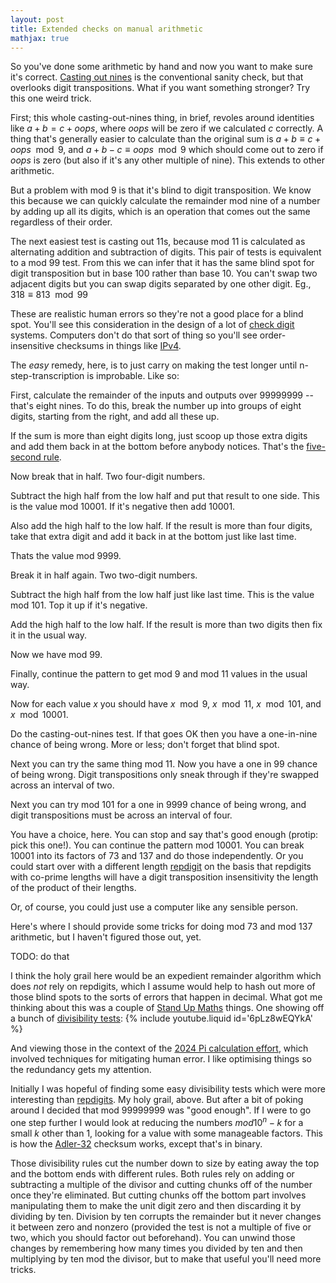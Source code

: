 ```yaml
---
layout: post
title: Extended checks on manual arithmetic
mathjax: true
---
```

So you've done some arithmetic by hand and now you want to make sure
it's correct.  [Casting out nines][] is the conventional sanity check,
but that overlooks digit transpositions.  What if you want something
stronger?  Try this one weird trick.

First; this whole casting-out-nines thing, in brief, revoles around
identities like $a + b = c + oops$, where $oops$ will be zero if we
calculated $c$ correctly.  A thing that's generally easier to calculate
than the original sum is $a + b \equiv c + oops \mod 9$, and $a + b - c
\equiv oops \mod 9$ which should come out to zero if $oops$ is zero (but
also if it's any other multiple of nine).  This extends to other
arithmetic.

But a problem with mod 9 is that it's blind to digit transposition.  We
know this because we can quickly calculate the remainder mod nine of a
number by adding up all its digits, which is an operation that comes out
the same regardless of their order.

The next easiest test is casting out 11s, because mod 11 is calculated
as alternating addition and subtraction of digits.  This pair of tests
is equivalent to a mod 99 test.  From this we can infer that it has the
same blind spot for digit transposition but in base 100 rather than
base 10.  You can't swap two adjacent digits but you can swap digits
separated by one other digit.  Eg., $318 \equiv 813 \mod 99$

These are realistic human errors so they're not a good place for a
blind spot.  You'll see this consideration in the design of a lot of
[check digit][] systems.  Computers don't do that sort of thing so
you'll see order-insensitive checksums in things like [IPv4][internet
checksum].

The _easy_ remedy, here, is to just carry on making the test longer
until n-step-transcription is improbable.  Like so:

First, calculate the remainder of the inputs and outputs over 99999999
-- that's eight nines.  To do this, break the number up into groups of
eight digits, starting from the right, and add all these up.

If the sum is more than eight digits long, just scoop up those extra
digits and add them back in at the bottom before anybody notices.
That's the [five-second rule][].

Now break that in half.  Two four-digit numbers.

Subtract the high half from the low half and put that result to one
side.  This is the value mod 10001.  If it's negative then add 10001.

Also add the high half to the low half.  If the result is more than four
digits, take that extra digit and add it back in at the bottom just like
last time.

Thats the value mod 9999.

Break it in half again.  Two two-digit numbers.

Subtract the high half from the low half just like last time.  This is
the value mod 101.  Top it up if it's negative.

Add the high half to the low half.  If the result is more than two
digits then fix it in the usual way.

Now we have mod 99.

Finally, continue the pattern to get mod 9 and mod 11 values in the
usual way.

Now for each value $x$ you should have $x \mod 9$, $x \mod 11$, $x \mod
101$, and $x \mod 10001$.

Do the casting-out-nines test.  If that goes OK then you have a
one-in-nine chance of being wrong.  More or less; don't forget that
blind spot.

Next you can try the same thing mod 11.  Now you have a one in 99 chance
of being wrong.  Digit transpositions only sneak through if they're
swapped across an interval of two.

Next you can try mod 101 for a one in 9999 chance of being wrong, and
digit transpositions must be across an interval of four.

You have a choice, here.  You can stop and say that's good enough
(protip: pick this one!).  You can continue the pattern mod 10001.  You
can break 10001 into its factors of 73 and 137 and do those
independently.  Or you could start over with a different length
[repdigit][] on the basis that repdigits with co-prime lengths will have
a digit transposition insensitivity the length of the product of their
lengths.

Or, of course, you could just use a computer like any sensible person.

Here's where I should provide some tricks for doing mod 73 and mod 137
arithmetic, but I haven't figured those out, yet.

TODO: do that

I think the holy grail here would be an expedient remainder algorithm
which does _not_ rely on repdigits, which I assume would help to hash
out more of those blind spots to the sorts of errors that happen in
decimal.  What got me thinking about this was a couple of [Stand Up
Maths][] things.  One showing off a bunch of [divisibility tests][]:
{% include youtube.liquid id='6pLz8wEQYkA' %}

And viewing those in the context of the [2024 Pi calculation
effort](https://youtu.be/LIg-6glbLkU), which involved techniques for
mitigating human error.  I like optimising things so the redundancy
gets my attention.

Initially I was hopeful of finding some easy divisibility tests which
were more interesting than [repdigits][repdigit].  My holy grail, above.
But after a bit of poking around I decided that mod 99999999 was "good
enough".  If I were to go one step further I would look at reducing the
numbers $mod 10^n - k$ for a small $k$ other than 1, looking for a value
with some manageable factors.  This is how the [Adler-32][] checksum
works, except that's in binary.

Those divisibility rules cut the number down to size by eating away the
top and the bottom ends with different rules.  Both rules rely on adding
or subtracting a multiple of the divisor and cutting chunks off of the
number once they're eliminated.  But cutting chunks off the bottom
part involves manipulating them to make the unit digit zero and then
discarding it by dividing by ten.  Division by ten corrupts the
remainder but it never changes it between zero and nonzero (provided the
test is not a multiple of five or two, which you should factor out
beforehand).  You can unwind those changes by remembering how many times
you divided by ten and then multiplying by ten mod the divisor, but to
make that useful you'll need more tricks.


[Adler-32]: </adler32-checksum/>
[casting out nines]: <https://en.wikipedia.org/wiki/Casting_out_nines>
[five-second rule]: <https://en.wikipedia.org/wiki/Five-second_rule>
[check digit]: <https://en.wikipedia.org/wiki/Check_digit>
[internet checksum]: <https://en.wikipedia.org/wiki/Internet_checksum>
[divisibility tests]: <https://www.dropbox.com/scl/fi/zednyqcvd4kfi0zgm8n6t/divisibility_tests_to_30000.txt?rlkey=k7x87cnex6r32cuior6w9kzo5&e=1&dl=0>
[repdigit]: <https://en.wikipedia.org/wiki/Repdigit>
[Stand Up Maths]: <https://standupmaths.com/>
